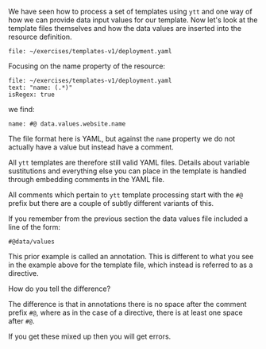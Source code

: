 We have seen how to process a set of templates using ``ytt`` and one way of
how we can provide data input values for our template. Now let's look at the
template files themselves and how the data values are inserted into the
resource definition.

```editor:open-file
file: ~/exercises/templates-v1/deployment.yaml
```

Focusing on the name property of the resource:

```editor:select-matching-text
file: ~/exercises/templates-v1/deployment.yaml
text: "name: (.*)"
isRegex: true
```

we find:

```
name: #@ data.values.website.name
```

The file format here is YAML, but against the ``name`` property we do not
actually have a value but instead have a comment.

All ``ytt`` templates are therefore still valid YAML files. Details about
variable sustitutions and everything else you can place in the template is
handled through embedding comments in the YAML file.

All comments which pertain to ``ytt`` template processing start with the
``#@`` prefix but there are a couple of subtly different variants of this.

If you remember from the previous section the data values file included a line
of the form:

```
#@data/values
```

This prior example is called an annotation. This is different to what you see
in the example above for the template file, which instead is referred to as a
directive.

How do you tell the difference?

The difference is that in annotations there is no space after the comment
prefix ``#@``, where as in the case of a directive, there is at least one
space after ``#@``.

If you get these mixed up then you will get errors.
